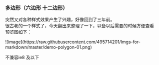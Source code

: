 ### 多边形（六边形 十二边形）
<p>突然又对各种样式效果产生了兴趣，好像回到了三年前。<br>
很古老的一个样式了，今天翻出来整理了一下，以备以后需要的时候方便查看<br>
预览图如下：</p>
![image](https://raw.githubusercontent.com/495714201/Imgs-for-markdown/master/demo-polygon-01.png)

不兼容ie8 及以下
